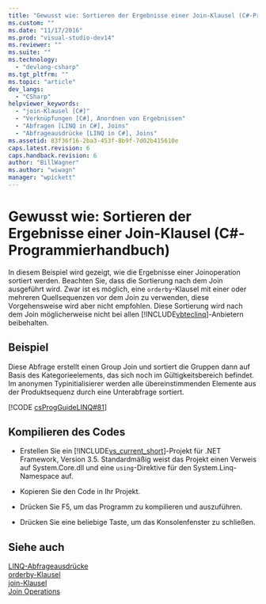 ```yaml
---
title: "Gewusst wie: Sortieren der Ergebnisse einer Join-Klausel (C#-Programmierhandbuch) | Microsoft Docs"
ms.custom: ""
ms.date: "11/17/2016"
ms.prod: "visual-studio-dev14"
ms.reviewer: ""
ms.suite: ""
ms.technology: 
  - "devlang-csharp"
ms.tgt_pltfrm: ""
ms.topic: "article"
dev_langs: 
  - "CSharp"
helpviewer_keywords: 
  - "join-Klausel [C#]"
  - "Verknüpfungen [C#], Anordnen von Ergebnissen"
  - "Abfragen [LINQ in C#], Joins"
  - "Abfrageausdrücke [LINQ in C#], Joins"
ms.assetid: 83f36f16-2ba3-453f-8b9f-7d02b415610e
caps.latest.revision: 6
caps.handback.revision: 6
author: "BillWagner"
ms.author: "wiwagn"
manager: "wpickett"
---
```

# Gewusst wie: Sortieren der Ergebnisse einer Join-Klausel (C#-Programmierhandbuch)
In diesem Beispiel wird gezeigt, wie die Ergebnisse einer Joinoperation sortiert werden.  Beachten Sie, dass die Sortierung nach dem Join ausgeführt wird.  Zwar ist es möglich, eine `orderby`\-Klausel mit einer oder mehreren Quellsequenzen vor dem Join zu verwenden, diese Vorgehensweise wird aber nicht empfohlen.  Diese Sortierung wird nach dem Join möglicherweise nicht bei allen [!INCLUDE[vbteclinq](../../../csharp/includes/vbteclinq_md.md)]\-Anbietern beibehalten.  
  
## Beispiel  
 Diese Abfrage erstellt einen Group Join und sortiert die Gruppen dann auf Basis des Kategorieelements, das sich noch im Gültigkeitsbereich befindet.  Im anonymen Typinitialisierer werden alle übereinstimmenden Elemente aus der Produktsequenz durch eine Unterabfrage sortiert.  
  
 [!CODE [csProgGuideLINQ#81](../CodeSnippet/VS_Snippets_VBCSharp/csProgGuideLINQ#81)]  
  
## Kompilieren des Codes  
  
-   Erstellen Sie ein [!INCLUDE[vs_current_short](../../../csharp/programming-guide/classes-and-structs/includes/vs_current_short_md.md)]\-Projekt für .NET Framework, Version 3.5.  Standardmäßig weist das Projekt einen Verweis auf System.Core.dll und eine `using`\-Direktive für den System.Linq\-Namespace auf.  
  
-   Kopieren Sie den Code in Ihr Projekt.  
  
-   Drücken Sie F5, um das Programm zu kompilieren und auszuführen.  
  
-   Drücken Sie eine beliebige Taste, um das Konsolenfenster zu schließen.  
  
## Siehe auch  
 [LINQ\-Abfrageausdrücke](../../../csharp/programming-guide/linq-query-expressions/index.md)   
 [orderby\-Klausel](../../../csharp/language-reference/keywords/orderby-clause.md)   
 [join\-Klausel](../../../csharp/language-reference/keywords/join-clause.md)   
 [Join Operations](../../../visual-basic/programming-guide/concepts/linq/join-operations.md)